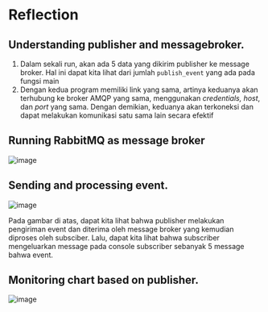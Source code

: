 # Reflection
## Understanding publisher and messagebroker.

1. Dalam sekali run, akan ada 5 data yang dikirim publisher ke message broker. Hal ini dapat kita lihat dari jumlah `publish_event` yang ada pada fungsi main
2. Dengan kedua program memiliki link yang sama, artinya keduanya akan terhubung ke broker AMQP yang sama, menggunakan _credentials, host_, dan _port_ yang sama. Dengan demikian, keduanya akan terkoneksi dan dapat melakukan komunikasi satu sama lain secara efektif

## Running RabbitMQ as message broker
![image](https://github.com/bangjai123/modul8-publisher/assets/120235144/2c907132-ee16-4880-9810-a0e32da8e229)

## Sending and processing event.
![image](https://github.com/bangjai123/modul8-publisher/assets/120235144/f03d2487-5f73-472a-abf6-3220cbdc1dd3)

Pada gambar di atas, dapat kita lihat bahwa publisher melakukan pengiriman event dan diterima oleh message broker yang kemudian diproses oleh subsciber. Lalu, dapat kita lihat bahwa subscriber mengeluarkan message pada console subscriber sebanyak 5 message bahwa event. 

## Monitoring chart based on publisher.
![image](https://github.com/bangjai123/modul8-publisher/assets/120235144/94094dce-3804-4fd3-ac87-01a16a3378eb)

